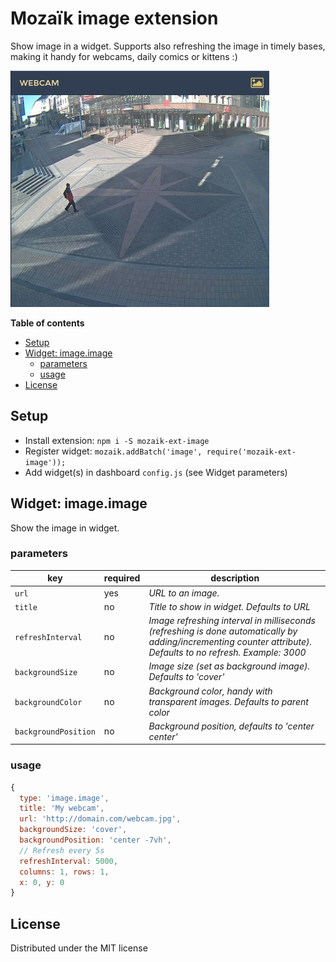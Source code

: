 # Mozaïk image extension

Show image in a widget. Supports also refreshing the image in timely bases, making it handy for webcams, daily comics or kittens :)

![preview](https://raw.githubusercontent.com/juhamust/mozaik-ext-image/master/preview.png)

**Table of contents**
<!-- MarkdownTOC depth=0 autolink=true bracket=round -->

- [Setup](#setup)
- [Widget: image.image](#widget-imageimage)
  - [parameters](#parameters)
  - [usage](#usage)
- [License](#license)

<!-- /MarkdownTOC -->

## Setup

- Install extension: `npm i -S mozaik-ext-image`
- Register widget: `mozaik.addBatch('image', require('mozaik-ext-image'));`
- Add widget(s) in dashboard `config.js` (see Widget parameters)

## Widget: image.image

Show the image in widget.

### parameters

key                   | required | description
----------------------|----------|---------------
`url`                 | yes      | *URL to an image.*
`title`               | no       | *Title to show in widget. Defaults to URL*
`refreshInterval`     | no       | *Image refreshing interval in milliseconds (refreshing is done automatically by adding/incrementing counter attribute). Defaults to no refresh. Example: 3000*
`backgroundSize`      | no       | *Image size (set as background image). Defaults to 'cover'*
`backgroundColor`     | no       | *Background color, handy with transparent images. Defaults to parent color*
`backgroundPosition`  | no       | *Background position, defaults to 'center center'*

### usage

```javascript
{
  type: 'image.image',
  title: 'My webcam',
  url: 'http://domain.com/webcam.jpg',
  backgroundSize: 'cover',
  backgroundPosition: 'center -7vh',
  // Refresh every 5s
  refreshInterval: 5000,
  columns: 1, rows: 1,
  x: 0, y: 0
}
```

## License

Distributed under the MIT license
